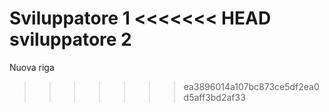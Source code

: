 Sviluppatore 1
<<<<<<< HEAD
sviluppatore 2
=======
Nuova riga
>>>>>>> ea3896014a107bc873ce5df2ea0d5aff3bd2af33
